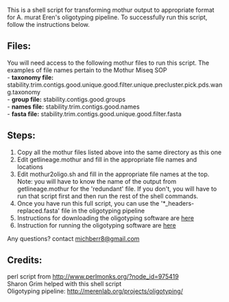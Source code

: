 This is a shell script for transforming mothur output to appropriate format for A. murat Eren's oligotyping pipeline. To successfully run this script, follow the instructions below.

## Files:
You will need access to the following mothur files to run this script. The examples of file names pertain to the Mothur Miseq SOP    
	- **taxonomy file:** stability.trim.contigs.good.unique.good.filter.unique.precluster.pick.pds.wang.taxonomy        
	- **group file:** stability.contigs.good.groups           
	- **names file:** stability.trim.contigs.good.names     
	- **fasta file:** stability.trim.contigs.good.unique.good.filter.fasta     
   
## Steps:

1) Copy all the mothur files listed above into the same directory as this one          
2) Edit getlineage.mothur and fill in the appropriate file names and locations          
3) Edit mothur2oligo.sh and fill in the appropriate file names at the top. Note: you will have to know the name of the output from getlineage.mothur for the 'redundant' file. If you don't, you will have to run that script first and then run the rest of the shell commands.       
4) Once you have run this full script, you can use the '*_headers-replaced.fasta' file in the oligotyping pipeline    
5) Instructions for downloading the oligotyping software are [here](http://merenlab.org/2014/08/16/installing-the-oligotyping-pipeline/)            
6) Instruction for running the oligotyping software are [here](http://merenlab.org/2012/05/11/oligotyping-pipeline-explained/)   

Any questions? contact michberr8@gmail.com

## Credits:    
perl script from http://www.perlmonks.org/?node_id=975419       
Sharon Grim helped with this shell script         
Oligotyping pipeline: http://merenlab.org/projects/oligotyping/         
